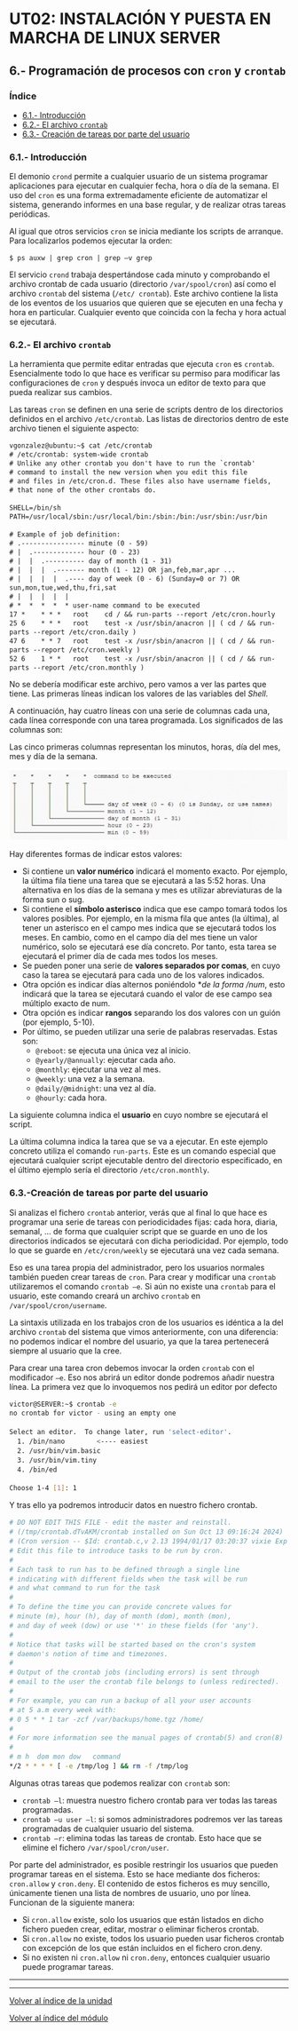 # UT02: INSTALACIÓN Y PUESTA EN MARCHA DE LINUX SERVER


## 6.- Programación de procesos con `cron` y `crontab`

### Índice

- [6.1.- Introducción](#61--introducción)
- [6.2.- El archivo `crontab`](#62--el-archivo-crontab)
- [6.3.- Creación de tareas por parte del usuario](#63-creación-de-tareas-por-parte-del-usuario)

### 6.1.- Introducción

El demonio `crond` permite a cualquier usuario de un sistema programar aplicaciones para ejecutar en cualquier fecha, hora o día de la semana. El uso del `cron` es una forma extremadamente eficiente de automatizar el sistema, generando informes en una base regular, y de realizar otras tareas periódicas.

Al igual que otros servicios `cron` se inicia mediante los scripts de arranque. Para localizarlos podemos ejecutar la orden:

```
$ ps auxw | grep cron | grep –v grep
```

El servicio `crond` trabaja despertándose cada minuto y comprobando el archivo crontab de cada usuario (directorio `/var/spool/cron`) así como el archivo `crontab` del sistema (`/etc/ crontab`). Este archivo contiene la lista de los eventos de los usuarios que quieren que se ejecuten en una fecha y hora en particular. Cualquier evento que coincida con la fecha y hora actual se ejecutará.


### 6.2.- El archivo `crontab`

La herramienta que permite editar entradas que ejecuta `cron` es `crontab`. Esencialmente todo lo que hace es verificar su permiso para modificar las configuraciones de `cron` y después invoca un editor de texto para que pueda realizar sus cambios.

Las tareas `cron` se definen en una serie de scripts dentro de los directorios definidos en el archivo `/etc/crontab`. Las listas de directorios dentro de este archivo tienen el siguiente aspecto:
 
```
vgonzalez@ubuntu:~$ cat /etc/crontab
# /etc/crontab: system-wide crontab
# Unlike any other crontab you don't have to run the `crontab'
# command to install the new version when you edit this file
# and files in /etc/cron.d. These files also have username fields,
# that none of the other crontabs do.

SHELL=/bin/sh
PATH=/usr/local/sbin:/usr/local/bin:/sbin:/bin:/usr/sbin:/usr/bin

# Example of job definition:
# .---------------- minute (0 - 59)
# |  .------------- hour (0 - 23)
# |  |  .---------- day of month (1 - 31)
# |  |  |  .------- month (1 - 12) OR jan,feb,mar,apr ...
# |  |  |  |  .---- day of week (0 - 6) (Sunday=0 or 7) OR sun,mon,tue,wed,thu,fri,sat
# |  |  |  |  |
# *  *  *  *  * user-name command to be executed
17 *    * * *   root    cd / && run-parts --report /etc/cron.hourly
25 6    * * *   root    test -x /usr/sbin/anacron || ( cd / && run-parts --report /etc/cron.daily )
47 6    * * 7   root    test -x /usr/sbin/anacron || ( cd / && run-parts --report /etc/cron.weekly )
52 6    1 * *   root    test -x /usr/sbin/anacron || ( cd / && run-parts --report /etc/cron.monthly )
```

No se debería modificar este archivo, pero vamos a ver las partes que tiene. Las primeras líneas indican los valores de las variables del *Shell*.

A continuación, hay cuatro líneas con una serie de columnas cada una, cada línea corresponde con una tarea programada. Los significados de las columnas son:

Las cinco primeras columnas representan los minutos, horas, día del mes, mes y día de la semana.
 
![alt text](image-1.png)

Hay diferentes formas de indicar estos valores:
- Si contiene un **valor numérico** indicará el momento exacto. Por ejemplo, la última fila tiene una tarea que se ejecutará a las 5:52 horas.
Una alternativa en los días de la semana y mes es utilizar abreviaturas de la forma sun o sug.
- Si contiene el **símbolo asterisco** indica que ese campo tomará todos los valores posibles. Por ejemplo, en la misma fila que antes (la última), al tener un asterisco en el campo mes indica que se ejecutará todos los meses. En cambio, como en el campo día del mes tiene un valor numérico, solo se ejecutará ese día concreto. Por tanto, esta tarea se ejecutará el primer día de cada mes todos los meses.
- Se pueden poner una serie de **valores separados por comas**, en cuyo caso la tarea se ejecutará para cada uno de los valores indicados.
- Otra opción es indicar días alternos poniéndolo **de la forma */num**, esto indicará que la tarea se ejecutará cuando el valor de ese campo sea múltiplo exacto de num.
- Otra opción es indicar **rangos** separando los dos valores con un guión (por ejemplo, 5-10).
- Por último, se pueden utilizar una serie de palabras reservadas. Estas son:
    - `@reboot`: se ejecuta una única vez al inicio.
    - `@yearly/@annually`: ejecutar cada año.
    - `@monthly`: ejecutar una vez al mes.
    - `@weekly`: una vez a la semana.
    - `@daily/@midnight`: una vez al día.
    - `@hourly`: cada hora.

La siguiente columna indica el **usuario** en cuyo nombre se ejecutará el script.

La última columna indica la tarea que se va a ejecutar. En este ejemplo concreto utiliza el comando `run-parts`. Este es un comando especial que ejecutará cualquier script ejecutable dentro del directorio especificado, en el último ejemplo sería el directorio `/etc/cron.monthly`.



### 6.3.-Creación de tareas por parte del usuario

Si analizas el fichero `crontab` anterior, verás que al final lo que hace es programar una serie de tareas con periodicidades fijas: cada hora, diaria, semanal, … de forma que cualquier script que se guarde en uno de los directorios indicados se ejecutará con dicha periodicidad. Por ejemplo, todo lo que se guarde en `/etc/cron/weekly` se ejecutará una vez cada semana. 

Eso es una tarea propia del administrador, pero los usuarios normales también pueden crear tareas de `cron`. Para crear y modificar una `crontab` utilizaremos el comando `crontab –e`. Si aún no existe una `crontab` para el usuario, este comando creará un archivo `crontab` en `/var/spool/cron/username`.

La sintaxis utilizada en los trabajos cron de los usuarios es idéntica a la del archivo `crontab` del sistema que vimos anteriormente, con una diferencia: no podemos indicar el nombre del usuario, ya que la tarea pertenecerá siempre al usuario que la cree.

Para crear una tarea cron debemos invocar la orden `crontab` con el modificador `–e`. Eso nos abrirá un editor donde podremos añadir nuestra línea. La primera vez que lo invoquemos nos pedirá un editor por defecto 
 
```bash
victor@SERVER:~$ crontab -e
no crontab for victor - using an empty one

Select an editor.  To change later, run 'select-editor'.
  1. /bin/nano        <---- easiest
  2. /usr/bin/vim.basic
  3. /usr/bin/vim.tiny
  4. /bin/ed

Choose 1-4 [1]: 1

```

Y tras ello ya podremos introducir datos en nuestro fichero crontab.

```bash
# DO NOT EDIT THIS FILE - edit the master and reinstall.
# (/tmp/crontab.dTvAKM/crontab installed on Sun Oct 13 09:16:24 2024)
# (Cron version -- $Id: crontab.c,v 2.13 1994/01/17 03:20:37 vixie Exp $)
# Edit this file to introduce tasks to be run by cron.
#
# Each task to run has to be defined through a single line
# indicating with different fields when the task will be run
# and what command to run for the task
#
# To define the time you can provide concrete values for
# minute (m), hour (h), day of month (dom), month (mon),
# and day of week (dow) or use '*' in these fields (for 'any').
#
# Notice that tasks will be started based on the cron's system
# daemon's notion of time and timezones.
#
# Output of the crontab jobs (including errors) is sent through
# email to the user the crontab file belongs to (unless redirected).
#
# For example, you can run a backup of all your user accounts
# at 5 a.m every week with:
# 0 5 * * 1 tar -zcf /var/backups/home.tgz /home/
#
# For more information see the manual pages of crontab(5) and cron(8)
#
# m h  dom mon dow   command
*/2 * * * * [ -e /tmp/log ] && rm -f /tmp/log

```

 
Algunas otras tareas que podemos realizar con `crontab` son:
- `crontab –l`: muestra nuestro fichero crontab para ver todas las tareas programadas.
- `crontab –u user –l`: si somos administradores podremos ver las tareas programadas de cualquier usuario del sistema.
- `crontab –r`: elimina todas las tareas de crontab. Esto hace que se elimine el fichero `/var/spool/cron/user`.

Por parte del administrador, es posible restringir los usuarios que pueden programar tareas en el sistema. Esto se hace mediante dos ficheros: `cron.allow` y `cron.deny`. El contenido de estos ficheros es muy sencillo, únicamente tienen una lista de nombres de usuario, uno por línea.
Funcionan de la siguiente manera:

- Si `cron.allow` existe, solo los usuarios que están listados en dicho fichero pueden crear, editar, mostrar o eliminar ficheros crontab.
- Si `cron.allow` no existe, todos los usuario pueden usar ficheros crontab con excepción de los que están incluidos en el fichero cron.deny.
- Si no existen ni `cron.allow` ni `cron.deny`, entonces cualquier usuario puede programar tareas.





---
---

[Volver al índice de la unidad](index.md)

[Volver al índice del módulo](../../index.md)